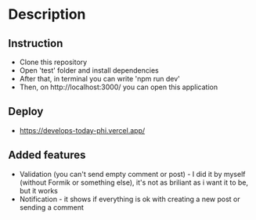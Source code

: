 # Description

## Instruction
* Clone this repository
* Open 'test' folder and install dependencies
* After that, in terminal you can write 'npm run dev'
* Then, on http://localhost:3000/ you can open this application

## Deploy
* https://develops-today-phi.vercel.app/

## Added features
* Validation (you can't send empty comment or post) - I did it by myself (without Formik or something else), it's not as briliant as i want it to be, but it works
* Notification - it shows if everything is ok with creating a new post or sending a comment
